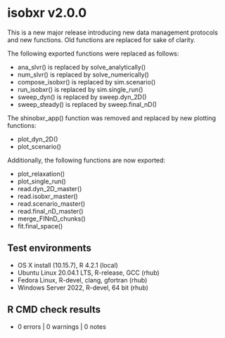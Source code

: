 # isobxr v2.0.0

This is a new major release introducing new data management protocols and new functions.
Old functions are replaced for sake of clarity.

The following exported functions were replaced as follows:
* ana_slvr() is replaced by solve_analytically()
* num_slvr() is replaced by solve_numerically()
* compose_isobxr() is replaced by sim.scenario()
* run_isobxr() is replaced by sim.single_run()
* sweep_dyn() is replaced by sweep.dyn_2D()
* sweep_steady() is replaced by sweep.final_nD()

The shinobxr_app() function was removed and replaced by new plotting functions:
* plot_dyn_2D()
* plot_scenario()

Additionally, the following functions are now exported:
* plot_relaxation()
* plot_single_run()
* read.dyn_2D_master()
* read.isobxr_master()
* read.scenario_master()
* read.final_nD_master()
* merge_FINnD_chunks()
* fit.final_space()

## Test environments
* OS X install (10.15.7), R 4.2.1 (local)
* Ubuntu Linux 20.04.1 LTS, R-release, GCC (rhub)
* Fedora Linux, R-devel, clang, gfortran (rhub)
* Windows Server 2022, R-devel, 64 bit (rhub)

## R CMD check results

* 0 errors | 0 warnings | 0 notes 
